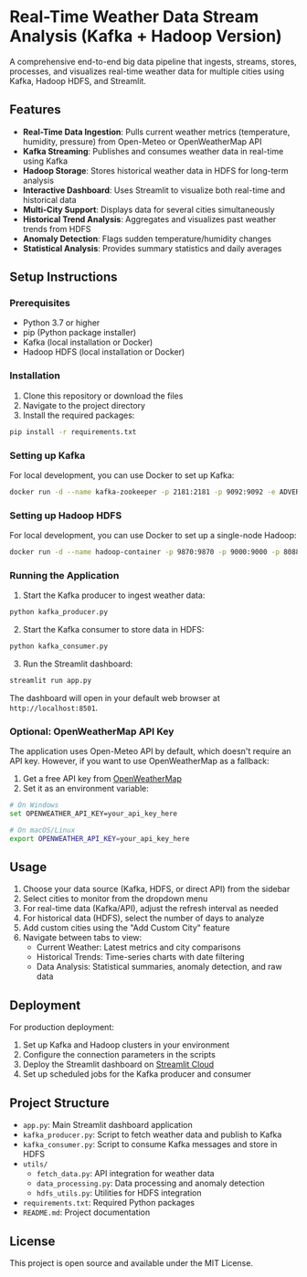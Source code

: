 # Real-Time Weather Data Stream Analysis (Kafka + Hadoop Version)

A comprehensive end-to-end big data pipeline that ingests, streams, stores, processes, and visualizes real-time weather data for multiple cities using Kafka, Hadoop HDFS, and Streamlit.

## Features

- **Real-Time Data Ingestion**: Pulls current weather metrics (temperature, humidity, pressure) from Open-Meteo or OpenWeatherMap API
- **Kafka Streaming**: Publishes and consumes weather data in real-time using Kafka
- **Hadoop Storage**: Stores historical weather data in HDFS for long-term analysis
- **Interactive Dashboard**: Uses Streamlit to visualize both real-time and historical data
- **Multi-City Support**: Displays data for several cities simultaneously
- **Historical Trend Analysis**: Aggregates and visualizes past weather trends from HDFS
- **Anomaly Detection**: Flags sudden temperature/humidity changes
- **Statistical Analysis**: Provides summary statistics and daily averages

## Setup Instructions

### Prerequisites

- Python 3.7 or higher
- pip (Python package installer)
- Kafka (local installation or Docker)
- Hadoop HDFS (local installation or Docker)

### Installation

1. Clone this repository or download the files
2. Navigate to the project directory
3. Install the required packages:

```bash
pip install -r requirements.txt
```

### Setting up Kafka

For local development, you can use Docker to set up Kafka:

```bash
docker run -d --name kafka-zookeeper -p 2181:2181 -p 9092:9092 -e ADVERTISED_HOST=localhost johnnypark/kafka-zookeeper
```

### Setting up Hadoop HDFS

For local development, you can use Docker to set up a single-node Hadoop:

```bash
docker run -d --name hadoop-container -p 9870:9870 -p 9000:9000 -p 8088:8088 bde2020/hadoop-namenode:2.0.0-hadoop3.2.1-java8
```

### Running the Application

1. Start the Kafka producer to ingest weather data:

```bash
python kafka_producer.py
```

2. Start the Kafka consumer to store data in HDFS:

```bash
python kafka_consumer.py
```

3. Run the Streamlit dashboard:

```bash
streamlit run app.py
```

The dashboard will open in your default web browser at `http://localhost:8501`.

### Optional: OpenWeatherMap API Key

The application uses Open-Meteo API by default, which doesn't require an API key. However, if you want to use OpenWeatherMap as a fallback:

1. Get a free API key from [OpenWeatherMap](https://openweathermap.org/api)
2. Set it as an environment variable:

```bash
# On Windows
set OPENWEATHER_API_KEY=your_api_key_here

# On macOS/Linux
export OPENWEATHER_API_KEY=your_api_key_here
```

## Usage

1. Choose your data source (Kafka, HDFS, or direct API) from the sidebar
2. Select cities to monitor from the dropdown menu
3. For real-time data (Kafka/API), adjust the refresh interval as needed
4. For historical data (HDFS), select the number of days to analyze
5. Add custom cities using the "Add Custom City" feature
6. Navigate between tabs to view:
   - Current Weather: Latest metrics and city comparisons
   - Historical Trends: Time-series charts with date filtering
   - Data Analysis: Statistical summaries, anomaly detection, and raw data

## Deployment

For production deployment:

1. Set up Kafka and Hadoop clusters in your environment
2. Configure the connection parameters in the scripts
3. Deploy the Streamlit dashboard on [Streamlit Cloud](https://streamlit.io/cloud)
4. Set up scheduled jobs for the Kafka producer and consumer

## Project Structure

- `app.py`: Main Streamlit dashboard application
- `kafka_producer.py`: Script to fetch weather data and publish to Kafka
- `kafka_consumer.py`: Script to consume Kafka messages and store in HDFS
- `utils/`
  - `fetch_data.py`: API integration for weather data
  - `data_processing.py`: Data processing and anomaly detection
  - `hdfs_utils.py`: Utilities for HDFS integration
- `requirements.txt`: Required Python packages
- `README.md`: Project documentation

## License

This project is open source and available under the MIT License.